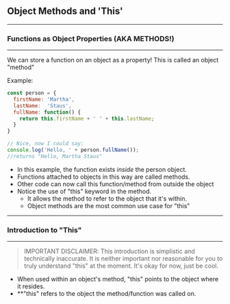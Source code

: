 ## Object Methods and 'This'

---

### Functions as Object Properties (AKA METHODS!)
---

We can store a function on an object as a property! This is called an object "method"

Example:
```javascript
const person = {
  firstName: 'Martha',
  lastName:  'Staus',
  fullName: function() {
    return this.firstName + ' ' + this.lastName;
  }
}

// Nice, now I could say:
console.log('Hello, ' + person.fullName());
//returns "Hello, Martha Staus"

```
- In this example, the function exists *inside* the person object. 
- Functions attached to objects in this way are called methods. 
- Other code can now call this function/method from outside the object
- Notice the use of "this" keyword in the method. 
  - It allows the method to refer to the object that it's within. 
  - Object methods are the most common use case for "this"

---
  ### Introduction to "This"
---
> IMPORTANT DISCLAIMER: This introduction is simplistic and technically inaccurate. It is neither important nor reasonable for you to truly understand "this" at the moment. It's okay for now, just be cool. 


- When used within an object's method, "this" points to the object where it resides. 
- **"this" refers to the object the method/function was called on. 

